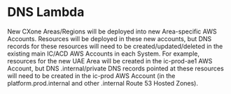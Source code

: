 # DNS Lambda
New CXone Areas/Regions will be deployed into new Area-specific AWS Accounts. Resources will be deployed in these new accounts, but DNS records for these resources will need to be created/updated/deleted in the existing main IC/ACD AWS Accounts in each System. For example, resources for the new UAE Area will be created in the ic-prod-ae1 AWS Account, but DNS .internal/private DNS records pointed at these resources will need to be created in the ic-prod AWS Account (in the platform.prod.internal and other .internal Route 53 Hosted Zones).